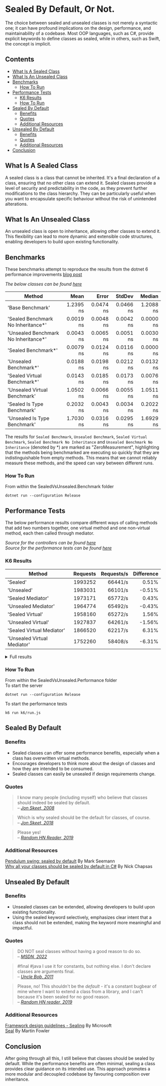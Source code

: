 # Sealed By Default, Or Not. 

The choice between sealed and unsealed classes is not merely a syntactic one; it can have profound implications on the design, performance, and maintainability of a codebase. Most OOP languages, such as C#, provide explicit keywords to define classes as sealed, while in others, such as Swift, the concept is implicit.

## Contents
* [What Is A Sealed Class](#what-is-a-sealed-class)
* [What Is An Unsealed Class](#what-is-an-unsealed-class)
* [Benchmarks](#benchmarks)
    * [How To Run](#how-to-run)
* [Performance Tests](#performance-tests)
    * [K6 Results](#k6-results)
    * [How To Run](#how-to-run-1)
* [Sealed By Default](#sealed-by-default)
    * [Benefits](#benefits)
    * [Quotes](#quotes)
    * [Additional Resources](additional-resources)
* [Unsealed By Default](#unsealed-by-default)
    * [Benefits](#benefits-1)
    * [Quotes](#quotes-1)
    * [Additional Resources](additional-resources-1)
* [Conclusion](#conclusion)

## What Is A Sealed Class

A sealed class is a class that cannot be inherited. It's a final declaration of a class, ensuring that no other class can extend it. Sealed classes provide a level of security and predictability in the code, as they prevent further modifications to the class hierarchy. They can be particularly useful when you want to encapsulate specific behaviour without the risk of unintended alterations.

## What Is An Unsealed Class

An unsealed class is open to inheritance, allowing other classes to extend it. This flexibility can lead to more dynamic and extensible code structures, enabling developers to build upon existing functionality.

## Benchmarks

These benchmarks attempt to reproduce the results from the dotnet 6 performance improvements [blog post](https://devblogs.microsoft.com/dotnet/performance-improvements-in-net-6/#peanut-butter)   
   
_The below classes can be found [here](SealedVsUnsealed.Benchmark/Models)_   

|                               Method |      Mean |     Error |    StdDev |    Median |
|------------------------------------- |----------:|----------:|----------:|----------:|
|                     'Base Benchmark' | 1.2395 ns | 0.0474 ns | 0.0466 ns | 1.2088 ns |
|   'Sealed Benchmark No Inheritance*' | 0.0019 ns | 0.0048 ns | 0.0042 ns | 0.0000 ns |
| 'Unsealed Benchmark No Inheritance*' | 0.0043 ns | 0.0065 ns | 0.0051 ns | 0.0030 ns |
|                  'Sealed Benchmark*' | 0.0079 ns | 0.0124 ns | 0.0116 ns | 0.0000 ns |
|                'Unsealed Benchmark*' | 0.0188 ns | 0.0198 ns | 0.0212 ns | 0.0132 ns |
|          'Sealed Virtual Benchmark*' | 0.0143 ns | 0.0185 ns | 0.0173 ns | 0.0076 ns |
|         'Unsealed Virtual Benchmark' | 1.0502 ns | 0.0066 ns | 0.0055 ns | 1.0511 ns |
|           'Sealed Is Type Benchmark' | 0.2032 ns | 0.0043 ns | 0.0034 ns | 0.2022 ns |
|         'Unsealed Is Type Benchmark' | 1.7030 ns | 0.0316 ns | 0.0295 ns | 1.6929 ns |

The results for `Sealed Benchmark`, `Unsealed Benchmark`, `Sealed Virtual Benchmark`, `Sealed Benchmark No Inheritance` and `Unsealed Benchmark No Inheritance` (denoted by *) are marked as "ZeroMeasurement", highlighting that the methods being benchmarked are executing so quickly that they are indistinguishable from empty methods. This means that we cannot reliably measure these methods, and the speed can vary between different runs.

### How To Run

From within the SealedVsUnsealed.Benchmark folder
```
dotnet run --configuration Release
```

## Performance Tests

The below performance results compare different ways of calling methods that add two numbers together, one virtual method and one non-virtual method, each then called through mediator.  
    
_Source for the controllers can be found [here](/SealedVsUnsealed.Performance/Controllers/TestController.cs)_   
_Source for the performance tests can be found [here](SealedVsUnsealed.Performance/k6/run.js)_   

### K6 Results

|                               Method |  Requests |  Requests/s |  Difference |
|------------------------------------- |----------:|------------:|------------:|
|                             'Sealed' |   1993252 |     66441/s |       0.51% |
|                           'Unsealed' |   1983031 |     66101/s |      -0.51% |
|                    'Sealed Mediator' |   1973171 |     65772/s |       0.43% |
|                  'Unsealed Mediator' |   1964774 |     65492/s |      -0.43% |
|                     'Sealed Virtual' |   1958160 |     65272/s |       1.56% |
|                   'Unsealed Virtual' |   1927837 |     64261/s |      -1.56% |
|            'Sealed Virtual Mediator' |   1866520 |     62217/s |       6.31% |
|          'Unsealed Virtual Mediator' |   1752260 |     58408/s |      -6.31% |

<details>
  <summary>Full results</summary>
  
  ```

          /\      |‾‾| /‾‾/   /‾‾/
     /\  /  \     |  |/  /   /  /
    /  \/    \    |     (   /   ‾‾\
   /          \   |  |\  \ |  (‾)  |
  / __________ \  |__| \__\ \_____/ .io

  execution: local
     script: k6/loadTest.js
     output: -

  scenarios: (100.00%) 8 scenarios, 200 max VUs, 4m7s max duration (incl. graceful stop):
           * unsealedVirtualMediator: 200 looping VUs for 30s (exec: unsealedVirtualMediator)
           * sealedVirtualMediator: 200 looping VUs for 30s (exec: sealedVirtualMediator, startTime: 31s)
           * unsealedVirtual: 200 looping VUs for 30s (exec: unsealedVirtual, startTime: 1m2s)
           * sealedVirtual: 200 looping VUs for 30s (exec: sealedVirtual, startTime: 1m33s)
           * unsealed: 200 looping VUs for 30s (exec: unsealed, startTime: 2m4s)
           * sealed: 200 looping VUs for 30s (exec: sealed, startTime: 2m35s)
           * unsealedMediator: 200 looping VUs for 30s (exec: unsealedMediator, startTime: 3m6s)
           * sealedMediator: 200 looping VUs for 30s (exec: sealedMediator, startTime: 3m37s)


running (4m07.0s), 000/200 VUs, 14281122 complete and 1600 interrupted iterations
unsealedVirtualMediator ✓ [======================================] 200 VUs  30s
sealedVirtualMediator   ✓ [======================================] 200 VUs  30s
unsealedVirtual         ✓ [======================================] 200 VUs  30s
sealedVirtual           ✓ [======================================] 200 VUs  30s
unsealed                ✓ [======================================] 200 VUs  30s
sealed                  ✓ [======================================] 200 VUs  30s
unsealedMediator        ✓ [======================================] 200 VUs  30s
sealedMediator          ✓ [======================================] 200 VUs  30s

     ✓ status code should be 200

     checks...............................: 100.00%  ✓ 15418988     ✗ 0
     data_received........................: 2.5 GB   10 MB/s
     data_sent............................: 1.5 GB   6.3 MB/s
     http_req_blocked.....................: avg=1.49µs   min=0s med=0s     max=66.44ms  p(90)=0s     p(95)=0s
     http_req_connecting..................: avg=84ns     min=0s med=0s     max=25.52ms  p(90)=0s     p(95)=0s
     http_req_duration....................: avg=2.93ms   min=0s med=2.99ms max=134.38ms p(90)=4ms    p(95)=4.34ms
       { expected_response:true }.........: avg=2.93ms   min=0s med=2.99ms max=134.38ms p(90)=4ms    p(95)=4.34ms
     http_req_failed......................: 0.00%    ✓ 0            ✗ 15419018
     http_req_receiving...................: avg=24.75µs  min=0s med=0s     max=116.68ms p(90)=0s     p(95)=0s
     http_req_sending.....................: avg=7.95µs   min=0s med=0s     max=102.26ms p(90)=0s     p(95)=0s
     http_req_tls_handshaking.............: avg=0s       min=0s med=0s     max=0s       p(90)=0s     p(95)=0s
     http_req_waiting.....................: avg=2.9ms    min=0s med=2.99ms max=134.38ms p(90)=4ms    p(95)=4.29ms
     http_reqs............................: 15419018 62423.760886/s
     iteration_duration...................: avg=3.1ms    min=0s med=3ms    max=231.56ms p(90)=4ms    p(95)=4.7ms
     iterations...........................: 15418985 62423.627286/s
     Sealed Counter.......................: 1993252  8069.663466/s
     Sealed Duration......................: avg=2.856529 min=0  med=2.9996 max=95.3019  p(90)=3.9936 p(95)=4.1124
     Sealed Mediator Counter..............: 1973171  7988.365711/s
     Sealed Mediator Duration.............: avg=2.8589   min=0  med=2.9997 max=119.1916 p(90)=3.9953 p(95)=4.0759
     Sealed Virtual Counter...............: 1958160  7927.593808/s
     Sealed Virtual Duration..............: avg=2.904552 min=0  med=2.9998 max=104.7132 p(90)=3.9999 p(95)=4.2312
     Sealed Virtual Mediator Counter......: 1866520  7556.590061/s
     Sealed Virtual Mediator Duration.....: avg=3.022377 min=0  med=2.9999 max=91.5601  p(90)=4.0012 p(95)=4.5607
     Unsealed Counter.....................: 1983031  8028.283836/s
     Unsealed Duration....................: avg=2.869557 min=0  med=2.9997 max=92.4925  p(90)=3.9995 p(95)=4.1528
     Unsealed Mediator Counter............: 1964774  7954.370529/s
     Unsealed Mediator Duration...........: avg=2.894612 min=0  med=2.9997 max=134.3892 p(90)=3.9996 p(95)=4.1571
     Unsealed Virtual Counter.............: 1927837  7804.831405/s
     Unsealed Virtual Duration............: avg=2.93878  min=0  med=2.9998 max=94.942   p(90)=4.0002 p(95)=4.3455
     Unsealed Virtual Mediator Counter....: 1752260  7094.00944/s
     Unsealed Virtual Mediator Duration...: avg=3.191408 min=0  med=3.0001 max=94.7954  p(90)=4.301  p(95)=5.001
     vus..................................: 200      min=0          max=200
     vus_max..............................: 200      min=200        max=200
  ```
</details>

### How To Run

From within the SealedVsUnsealed.Performance folder   
To start the server   
```
dotnet run --configuration Release
```

To start the performance tests   
```
k6 run k6/run.js
```
## Sealed By Default

### Benefits

* Sealed classes can offer some performance benefits, especially when a class has overwritten virtual methods.
* Encourages developers to think more about the design of classes and how they are intended to be consumed.
* Sealed classes can easily be unsealed if design requirements change.

### Quotes

> I know many people (including myself) who believe that classes should indeed be sealed by default.   
>  – <cite>[Jon Skeet, 2008](https://stackoverflow.com/a/252738/18039381)</cite>

> Which is why sealed should be the default for classes, of course.  
> – <cite>[Jon Skeet, 2018](https://twitter.com/jonskeet/status/1037458061097684992)</cite>

> Please yes!  
> – <cite>[Random HN Reader, 2019](https://news.ycombinator.com/item?id=18914605)</cite>

### Additional Resources

[Pendulum swing: sealed by default](https://blog.ploeh.dk/2021/03/08/pendulum-swing-sealed-by-default/) By Mark Seemann   
[Why all your classes should be sealed by default in C#](https://www.youtube.com/watch?v=d76WWAD99Yo) By Nick Chapsas   

## Unsealed By Default

### Benefits 

* Unsealed classes can be extended, allowing developers to build upon existing functionality.
* Using the sealed keyword selectively, emphasizes clear intent that a class should not be extended, making the keyword more meaningful and impactful. 

### Quotes 

> DO NOT seal classes without having a good reason to do so.  
> – <cite>[MSDN, 2022](https://learn.microsoft.com/en-us/dotnet/standard/design-guidelines/sealing)</cite>

> #final #java I use it for constants, but nothing else. I don't declare classes are arguments final.   
> – <cite>[Uncle Bob, 2011](https://twitter.com/unclebobmartin/status/71679793367744512)</cite>

> Please, no! This shouldn't be the _default_ - it's a constant bugbear of mine where I want to extend a class from a library, and I can't because it's been sealed for no good reason.  
> – <cite>[Random HN reader, 2019](https://news.ycombinator.com/item?id=18914228)</cite>

### Additional Resources

[Framework design guidelines - Sealing](https://learn.microsoft.com/en-us/dotnet/standard/design-guidelines/sealing) By Microsoft  
[Seal](https://martinfowler.com/bliki/Seal.html) By Martin Fowler

## Conclusion

After going through all this, I still believe that classes should be sealed by default. While the performance benefits are often minimal, sealing a class provides clear guidance on its intended use. This approach promotes a more modular and decoupled codebase by favouring composition over inheritance.